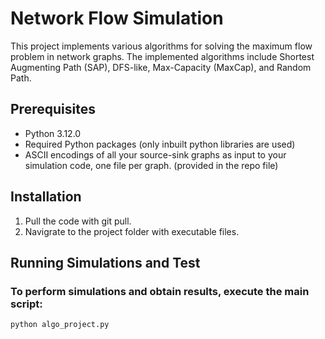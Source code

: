 # Network Flow Simulation

This project implements various algorithms for solving the maximum flow problem in network graphs. The implemented algorithms include Shortest Augmenting Path (SAP), DFS-like, Max-Capacity (MaxCap), and Random Path.

## Prerequisites

- Python 3.12.0
- Required Python packages (only inbuilt python libraries are used)
- ASCII encodings of all your source-sink graphs as input to your simulation code, one
file per graph. (provided in the repo file)

## Installation

1. Pull the code with git pull.
2. Navigrate to the project folder with executable files.

## Running Simulations and Test

### To perform simulations and obtain results, execute the main script:

```bash
python algo_project.py
```
